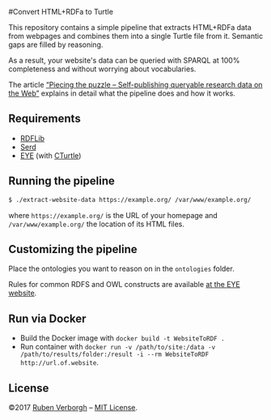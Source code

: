 #Convert HTML+RDFa to Turtle

This repository contains a simple pipeline
that extracts HTML+RDFa data from webpages
and combines them into a single Turtle file from it.
Semantic gaps are filled by reasoning.

As a result, your website's data can be queried with SPARQL
at 100% completeness
and without worrying about vocabularies.

The article [“Piecing the puzzle – Self-publishing queryable research data on the Web”](https://ruben.verborgh.org/articles/queryable-research-data/)
explains in detail what the pipeline does and how it works.

## Requirements
- [RDFLib](https://github.com/RDFLib/rdflib)
- [Serd](https://github.com/drobilla/serd)
- [EYE](https://github.com/josd/eye) (with [CTurtle](https://github.com/melgi/cturtle/))

## Running the pipeline
```bash
$ ./extract-website-data https://example.org/ /var/www/example.org/
```
where `https://example.org/` is the URL of your homepage and `/var/www/example.org/` the location of its HTML files.

## Customizing the pipeline
Place the ontologies you want to reason on in the `ontologies` folder.

Rules for common RDFS and OWL constructs are available [at the EYE website](http://eulersharp.sourceforge.net/#theories).

## Run via Docker
- Build the Docker image with `docker build -t WebsiteToRDF .`
- Run container with `docker run -v /path/to/site:/data -v /path/to/results/folder:/result -i --rm WebsiteToRDF http://url.of.website`.

## License
©2017 [Ruben Verborgh](http://ruben.verborgh.org/) – [MIT License](https://github.com/RubenVerborgh/WebsiteToRDF/blob/master/LICENCE.md).
